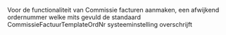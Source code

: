 Voor de functionaliteit van Commissie facturen aanmaken, een afwijkend ordernummer welke mits gevuld de standaard CommissieFactuurTemplateOrdNr systeeminstelling overschrijft